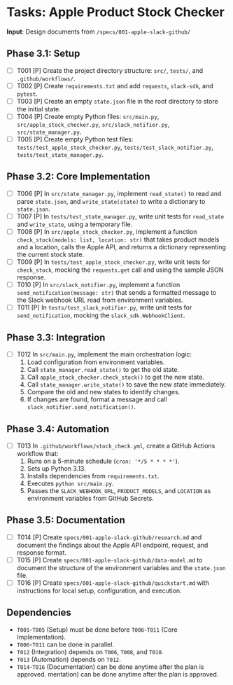# Tasks: Apple Product Stock Checker

**Input**: Design documents from `/specs/001-apple-slack-github/`

## Phase 3.1: Setup
- [ ] T001 [P] Create the project directory structure: `src/`, `tests/`, and `.github/workflows/`.
- [ ] T002 [P] Create `requirements.txt` and add `requests`, `slack-sdk`, and `pytest`.
- [ ] T003 [P] Create an empty `state.json` file in the root directory to store the initial state.
- [ ] T004 [P] Create empty Python files: `src/main.py`, `src/apple_stock_checker.py`, `src/slack_notifier.py`, `src/state_manager.py`.
- [ ] T005 [P] Create empty Python test files: `tests/test_apple_stock_checker.py`, `tests/test_slack_notifier.py`, `tests/test_state_manager.py`.

## Phase 3.2: Core Implementation
- [ ] T006 [P] In `src/state_manager.py`, implement `read_state()` to read and parse `state.json`, and `write_state(state)` to write a dictionary to `state.json`.
- [ ] T007 [P] In `tests/test_state_manager.py`, write unit tests for `read_state` and `write_state`, using a temporary file.
- [ ] T008 [P] In `src/apple_stock_checker.py`, implement a function `check_stock(models: list, location: str)` that takes product models and a location, calls the Apple API, and returns a dictionary representing the current stock state.
- [ ] T009 [P] In `tests/test_apple_stock_checker.py`, write unit tests for `check_stock`, mocking the `requests.get` call and using the sample JSON response.
- [ ] T010 [P] In `src/slack_notifier.py`, implement a function `send_notification(message: str)` that sends a formatted message to the Slack webhook URL read from environment variables.
- [ ] T011 [P] In `tests/test_slack_notifier.py`, write unit tests for `send_notification`, mocking the `slack_sdk.WebhookClient`.

## Phase 3.3: Integration
- [ ] T012 In `src/main.py`, implement the main orchestration logic:
    1. Load configuration from environment variables.
    2. Call `state_manager.read_state()` to get the old state.
    3. Call `apple_stock_checker.check_stock()` to get the new state.
    4. Call `state_manager.write_state()` to save the new state immediately.
    5. Compare the old and new states to identify changes.
    6. If changes are found, format a message and call `slack_notifier.send_notification()`.

## Phase 3.4: Automation
- [ ] T013 In `.github/workflows/stock_check.yml`, create a GitHub Actions workflow that:
    1. Runs on a 5-minute schedule (`cron: '*/5 * * * *'`).
    2. Sets up Python 3.13.
    3. Installs dependencies from `requirements.txt`.
    4. Executes `python src/main.py`.
    5. Passes the `SLACK_WEBHOOK_URL`, `PRODUCT_MODELS`, and `LOCATION` as environment variables from GitHub Secrets.

## Phase 3.5: Documentation
- [ ] T014 [P] Create `specs/001-apple-slack-github/research.md` and document the findings about the Apple API endpoint, request, and response format.
- [ ] T015 [P] Create `specs/001-apple-slack-github/data-model.md` to document the structure of the environment variables and the `state.json` file.
- [ ] T016 [P] Create `specs/001-apple-slack-github/quickstart.md` with instructions for local setup, configuration, and execution.

## Dependencies
- `T001`-`T005` (Setup) must be done before `T006`-`T011` (Core Implementation).
- `T006`-`T011` can be done in parallel.
- `T012` (Integration) depends on `T006`, `T008`, and `T010`.
- `T013` (Automation) depends on `T012`.
- `T014`-`T016` (Documentation) can be done anytime after the plan is approved.
mentation) can be done anytime after the plan is approved.
